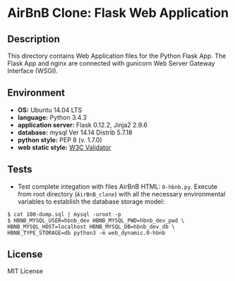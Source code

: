 # AirBnB Clone: Flask Web Application

## Description

This directory contains Web Application files for the Python Flask App.
The Flask App and nginx are connected with gunicorn Web Server Gateway
Interface (WSGI).

## Environment

* __OS:__ Ubuntu 14.04 LTS
* __language:__ Python 3.4.3
* __application server:__ Flask 0.12.2, Jinja2 2.9.6
* __database:__ mysql Ver 14.14 Distrib 5.7.18
* __python style:__ PEP 8 (v. 1.7.0)
* __web static style:__ [W3C Validator](https://validator.w3.org/)

## Tests

* Test complete integation with files AirBnB HTML: `0-hbnb.py`.  Execute
  from root directory (`AirBnB_clone`) with all the necessary environmental
  variables to establish the database storage model:

```
$ cat 100-dump.sql | mysql -uroot -p
$ HBNB_MYSQL_USER=hbnb_dev HBNB_MYSQL_PWD=hbnb_dev_pwd \
HBNB_MYSQL_HOST=localhost HBNB_MYSQL_DB=hbnb_dev_db \
HBNB_TYPE_STORAGE=db python3 -m web_dynamic.0-hbnb
```

## License

MIT License
